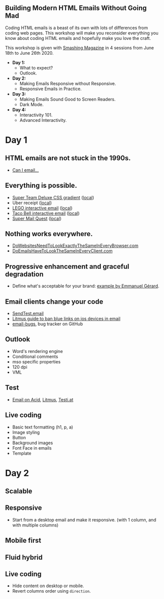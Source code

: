 Building Modern HTML Emails Without Going Mad
---

Coding HTML emails is a beast of its own with lots of differences from coding web pages. This workshop will make you reconsider everything you know about coding HTML emails and hopefully make you love the craft.

This workshop is given with [Smashing Magazine](https://smashingconf.com/online-workshops/workshops/remi-parmentier) in 4 sessions from June 18th to June 26th 2020.

* **Day 1:**
	- What to expect?
	- Outlook.
* **Day 2:**
	- Making Emails Responsive without Responsive.
	- Responsive Emails in Practice.
* **Day 3:**
	- Making Emails Sound Good to Screen Readers.
	- Dark Mode.
* **Day 4:**
	- Interactivity 101.
	- Advanced Interactivity.

# Day 1

## HTML emails are not stuck in the 1990s.

* [Can I email…](https://www.caniemail.com)

## Everything is possible.

* [Super Team Deluxe CSS gradient](https://files.reallygoodemails.com/emailHtml/limited-edition-sci-fidelity-art-show) ([local](assets/examples/super-team-deluxe.html))
* Uber receipt ([local](assets/examples/uber.html))
* [LEGO interactive email](https://twitter.com/HTeuMeuLeu/status/1135582935028047872) ([local](assets/examples/lego.html))
* [Taco Bell interactive email](https://files.reallygoodemails.com/emailHtml/our-new-1-breakfast-is-a-no-brainer) ([local](assets/examples/taco-bell.html))
* [Super Mail Quest](http://emailpreview.co.uk/chs/super-mail-quest/) ([local](assets/examples/super-mail-quest.html))

## Nothing works everywhere.

* [DoWebsitesNeedToLookExactlyTheSameInEveryBrowser.com](http://dowebsitesneedtolookexactlythesameineverybrowser.com/)
* [DoEmailsHaveToLookTheSameInEveryClient.com](http://doemailshavetolookthesameineveryclient.com/)

## Progressive enhancement and graceful degradation

* Define what's acceptable for your brand: [example by Emmanuel Gérard](https://www.slideshare.net/emgerard/mettez-de-lordre-dans-le-chaos-de-votre-production-emailing-grce-au-design-system/52).

## Email clients change your code

* [SendTest.email](https://sendtest.email)
* [Litmus guide to ban blue links on ios devices in email](https://www.litmus.com/blog/update-banning-blue-links-on-ios-devices-2/)
* [email-bugs](https://github.com/hteumeuleu/email-bugs), bug tracker on GitHub

## Outlook

* Word's rendering engine
* Conditional comments
* mso specific properties
* 120 dpi
* VML

## Test

* [Email on Acid](https://www.emailonacid.com), [Litmus](https://www.litmus.com), [Testi.at](https://testi.at)

## Live coding

* Basic text formatting (h1, p, a)
* Image styling
* Button
* Background images
* Font Face in emails
* Template

# Day 2

## Scalable

## Responsive

* Start from a desktop email and make it responsive. (with 1 column, and with multiple columns)

## Mobile first

## Fluid hybrid

## Live coding

* Hide content on desktop or mobile.
* Revert columns order using `direction`.